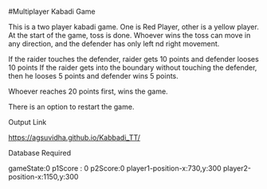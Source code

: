 #Multiplayer Kabadi Game

This is a two player kabadi game. One is Red Player, other is a yellow player. 
At the start of the game, toss is done. Whoever wins the toss can move in any direction, and the defender has only left nd right movement.

If the raider touches the defender, raider gets 10 points and defender looses 10 points
If the raider gets into the boundary without touching the defender, then he looses 5 points and defender wins 5 points.

Whoever reaches 20 points first, wins the game.

There is an option to restart the game. 





Output Link


https://agsuvidha.github.io/Kabbadi_TT/


Database Required

gameState:0
p1Score : 0
p2Score:0
player1-position-x:730,y:300
player2-position-x:1150,y:300


